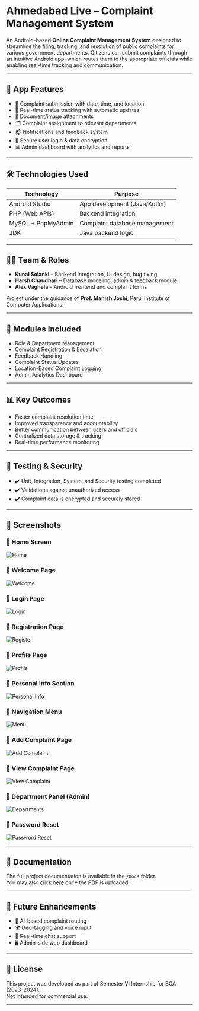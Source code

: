 # Ahmedabad Live – Complaint Management System

An Android-based **Online Complaint Management System** designed to streamline the filing, tracking, and resolution of public complaints for various government departments. Citizens can submit complaints through an intuitive Android app, which routes them to the appropriate officials while enabling real-time tracking and communication.

---

## 📱 App Features

- 📌 Complaint submission with date, time, and location
- 📡 Real-time status tracking with automatic updates
- 🧾 Document/image attachments
- 🗂 Complaint assignment to relevant departments
- 📬 Notifications and feedback system
- 🔐 Secure user login & data encryption
- 📊 Admin dashboard with analytics and reports

---

## 🛠 Technologies Used

| Technology          | Purpose                          |
|---------------------|----------------------------------|
| Android Studio      | App development (Java/Kotlin)    |
| PHP (Web APIs)      | Backend integration              |
| MySQL + PhpMyAdmin  | Complaint database management    |
| JDK                 | Java backend logic               |

---

## 🧑‍💼 Team & Roles

- **Kunal Solanki** – Backend integration, UI design, bug fixing  
- **Harsh Chaudhari** – Database modeling, admin & feedback module  
- **Alex Vaghela** – Android frontend and complaint forms  

Project under the guidance of **Prof. Manish Joshi**, Parul Institute of Computer Applications.

---

## 📁 Modules Included

- Role & Department Management  
- Complaint Registration & Escalation  
- Feedback Handling  
- Complaint Status Updates  
- Location-Based Complaint Logging  
- Admin Analytics Dashboard  

---

## 📊 Key Outcomes

- Faster complaint resolution time  
- Improved transparency and accountability  
- Better communication between users and officials  
- Centralized data storage & tracking  
- Real-time performance monitoring  

---

## 🧪 Testing & Security

- ✔️ Unit, Integration, System, and Security testing completed  
- ✔️ Validations against unauthorized access  
- ✔️ Complaint data is encrypted and securely stored  

---

## 📸 Screenshots

### 🔹 Home Screen
![Home](screenshots/Home-page.jpg)

### 🔹 Welcome Page
![Welcome](screenshots/Welcome-page.jpg)

### 🔹 Login Page
![Login](screenshots/Login-page.jpg)

### 🔹 Registration Page
![Register](screenshots/Register-page.jpg)

### 🔹 Profile Page
![Profile](screenshots/Profile-page.jpg)

### 🔹 Personal Info Section
![Personal Info](screenshots/Personal-info-page.jpg)

### 🔹 Navigation Menu
![Menu](screenshots/Menu-page.jpg)

### 🔹 Add Complaint Page
![Add Complaint](screenshots/Add-complaint-page.jpg)

### 🔹 View Complaint Page
![View Complaint](screenshots/View-compaint-page.jpg)

### 🔹 Department Panel (Admin)
![Departments](screenshots/Department-page.jpg)

### 🔹 Password Reset
![Password Reset](screenshots/Password-reset-page.jpg)

---

## 📄 Documentation

The full project documentation is available in the `/Docs` folder.  
You may also [click here](./Docs/AhmedabadLivefinal.pdf) once the PDF is uploaded.

---

## 🚀 Future Enhancements

- 🤖 AI-based complaint routing  
- 🌍 Geo-tagging and voice input  
- 💬 Real-time chat support  
- 🖥 Admin-side web dashboard  

---

## 🔗 License

This project was developed as part of Semester VI Internship for BCA (2023–2024).  
Not intended for commercial use.

---
